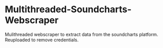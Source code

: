 # Multithreaded-Soundcharts-Webscraper
Mulithreaded webscraper to extract data from the soundcharts platform. Reuploaded to remove credentials.

